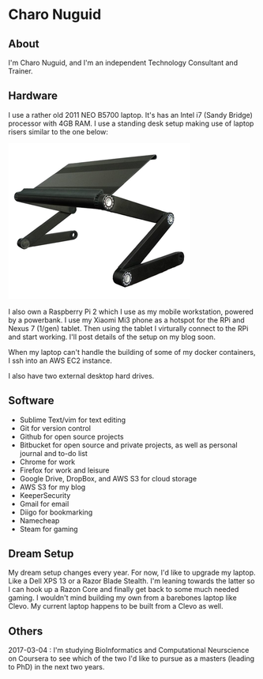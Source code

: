# Charo Nuguid

##  About

I'm Charo Nuguid, and I'm an independent Technology Consultant and Trainer.

## Hardware

I use a rather old 2011 NEO B5700 laptop. It's has an Intel i7 (Sandy Bridge) processor with 4GB RAM. I use a standing desk setup making use of laptop risers similar to the one below:

![A laptop riser similar to what I use.](images/riser.png)

I also own a Raspberry Pi 2 which I use as my mobile workstation, powered by a powerbank. I use my Xiaomi Mi3 phone as a hotspot for the RPi and Nexus 7 (1/gen) tablet. Then using the tablet I virturally connect to the RPi and start working. I'll post details of the setup on my blog soon.

When my laptop can't handle the building of some of my docker containers, I ssh into an AWS EC2 instance.

I also have two external desktop hard drives.

## Software

* Sublime Text/vim for text editing
* Git for version control
* Github for open source projects
* Bitbucket for open source and private projects, as well as personal journal and to-do list
* Chrome for work
* Firefox for work and leisure
* Google Drive, DropBox, and AWS S3 for cloud storage
* AWS S3 for my blog
* KeeperSecurity
* Gmail for email
* Diigo for bookmarking
* Namecheap
* Steam for gaming

## Dream Setup

My dream setup changes every year. For now, I'd like to upgrade my laptop. Like a Dell XPS 13 or a Razor Blade Stealth. I'm leaning towards the latter so I can hook up a Razon Core and finally get back to some much needed gaming. I wouldn't mind building my own from a barebones laptop like Clevo. My current laptop happens to be built from a Clevo as well.

## Others

2017-03-04 : I'm studying BioInformatics and Computational Neurscience on Coursera to see which of the two I'd like to pursue as a masters (leading to PhD) in the next two years.